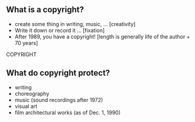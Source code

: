 ## What is a copyright?
- create some thing in writing, music, ... [creativity]
- Write it down or record it ... [fixation]
- After 1989, you have a copyright! [length is generally life of the author + 70 years]

COPYRIGHT
## What do copyright protect?
- writing
- choreography
- music (sound recordings after 1972)
- visual art
- film architectural works (as of Dec. 1, 1990)